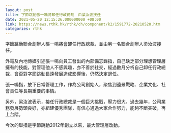 ```yaml
---
layout: post
title: 字節跳動張一鳴將卸任行政總裁　由梁汝波接任
date: 2021-05-20 12:15:26.000000000 +08:00
link: https://news.rthk.hk/rthk/ch/component/k2/1591772-20210520.htm
categories: rthk
---
```


字節跳動聯合創辦人張一鳴將會卸任行政總裁，並由另一名聯合創辦人梁汝波接任。

外電及內地傳媒引述張一鳴向員工發出的內部備忘錄指，自己缺乏部分理想管理層擁有的技能，對管理他人不感興趣，亦不善於社交，經過數月分析自己卸任行政總裁，會否對字節跳動長遠發展造成影響後，仍然決定退任。

張一鳴指，放下日常管理工作，作為公司創始人，聚焦到遠景戰略、企業文化、社會責任等長期重要的事情。

另外，梁汝波表示，接任行政總裁是一個巨大挑戰，壓力很大。過去幾年，公司業務發展勢頭良好，亦組建優秀團隊，有信心通過大家合作努力，能夠不斷突破，再上台階。

今次的舉措是字節跳動2012年創立以來，最大管理層改動。
